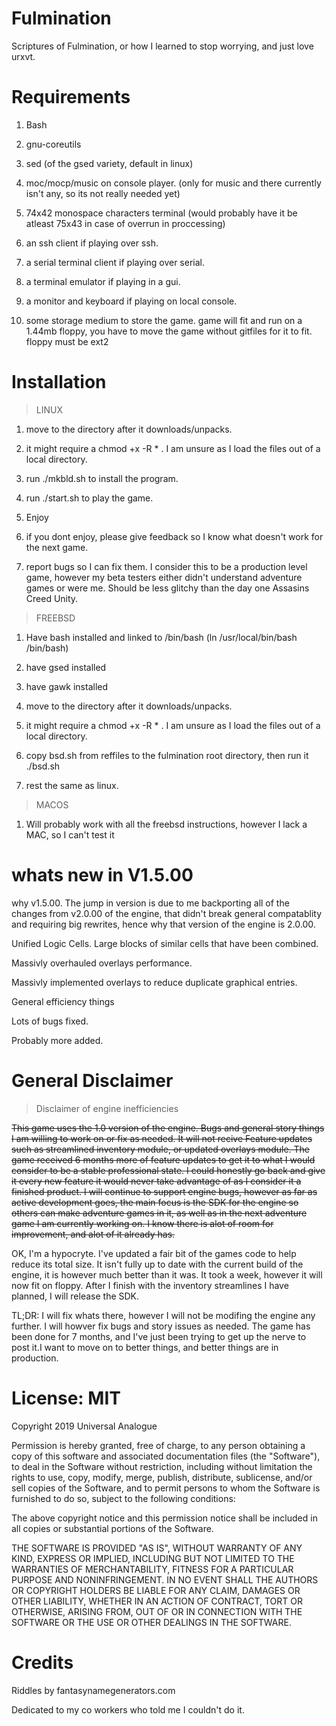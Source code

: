 # Fulmination
Scriptures of Fulmination, or how I learned to stop worrying, and just love urxvt.

# Requirements
1) Bash
2) gnu-coreutils
3) sed (of the gsed variety, default in linux)
4) moc/mocp/music on console player. (only for music and there currently
   isn't any, so its not really needed yet)
5) 74x42 monospace characters terminal (would probably have it be atleast 75x43 in case of
   overrun in proccessing)
6) an ssh client if playing over ssh.

7) a serial terminal client if playing over serial.

8) a terminal emulator if playing in a gui.

9) a monitor and keyboard if playing on local console.

10) some storage medium to store the game.  game will fit and run on a 1.44mb floppy,
you have to move the game without gitfiles for it to fit. floppy must be ext2


# Installation
>LINUX
1) move to the directory after it downloads/unpacks.

2) it might require a chmod +x -R * . I am unsure as I load the files out of a local directory.
 
3) run ./mkbld.sh to install the program.

4) run ./start.sh to play the game.

5) Enjoy

6) if you dont enjoy, please give feedback so I know what doesn't work for the next game.

7) report bugs so I can fix them.  I consider this to be a production level game, however
   my beta testers either didn't understand adventure games or were me.  Should be less
   glitchy than the day one Assasins Creed Unity.

>FREEBSD
1) Have bash installed and linked to /bin/bash (ln /usr/local/bin/bash /bin/bash)

2) have gsed installed

3) have gawk installed

4) move to the directory after it downloads/unpacks.

5) it might require a chmod +x -R * . I am unsure as I load the files out of a local directory.

6) copy bsd.sh from reffiles to the fulmination root directory, then run it ./bsd.sh

7) rest the same as linux.

>MACOS

1) Will probably work with all the freebsd instructions, however I lack a MAC, so I can't test it 
   

# whats new in V1.5.00

why v1.5.00.  The jump in version is due to me backporting all of the
changes from v2.0.00 of the engine, that didn't break general compatablity
and requiring big rewrites, hence why that version of the engine is 2.0.00.

Unified Logic Cells.  Large blocks of similar cells that have been combined.

Massivly overhauled overlays performance.

Massivly implemented overlays to reduce duplicate graphical entries.

General efficiency things

Lots of bugs fixed.

Probably more added.

# General Disclaimer
>Disclaimer of engine inefficiencies

<s> This game uses the 1.0 version of the engine.
Bugs and general story things I am willing to work on or fix as needed. 
It will not recive Feature updates such as streamlined inventory module, or updated
overlays module.  The game received 6 months more of feature updates to get it to
what I would consider to be a stable professional state.  I could honestly go back and
give it every new feature it would never take advantage of as I consider it a finished
product.  I will continue to support engine bugs, however as far as active development
goes, the main focus is the SDK for the engine so others can make adventure games in it,
as well as in the next adventure game I am currently working on.  I know there is alot
of room for improvement, and alot of it already has.</s>
 
OK, I'm a hypocryte.   I've updated a fair bit of the games code to help reduce its total
size.  It isn't fully up to date with the current build of the engine, it is however
much better than it was.  It took a week, however it will now fit on floppy.
After I finish with the inventory streamlines I have planned, I will release the SDK.

TL;DR: I will fix whats there, however I will not be modifing the engine any further.
I will howver fix bugs and story issues as needed.  The game has been done
for 7 months, and I've just been trying to get up the nerve to post it.I want to move on
to better things, and better things are in production.

# License: MIT

Copyright 2019 Universal Analogue

Permission is hereby granted, free of charge, to any person obtaining a copy of this software and
associated documentation files (the "Software"), to deal in the Software without restriction,
including without limitation the rights to use, copy, modify, merge, publish, distribute, sublicense,
and/or sell copies of the Software, and to permit persons to whom the Software is furnished to do so,
subject to the following conditions:

The above copyright notice and this permission notice shall be included in all copies or
substantial portions of the Software.

THE SOFTWARE IS PROVIDED "AS IS", WITHOUT WARRANTY OF ANY KIND, EXPRESS OR IMPLIED, INCLUDING BUT NOT
LIMITED TO THE WARRANTIES OF MERCHANTABILITY, FITNESS FOR A PARTICULAR PURPOSE AND NONINFRINGEMENT. IN
NO EVENT SHALL THE AUTHORS OR COPYRIGHT HOLDERS BE LIABLE FOR ANY CLAIM, DAMAGES OR OTHER LIABILITY,
WHETHER IN AN ACTION OF CONTRACT, TORT OR OTHERWISE, ARISING FROM, OUT OF OR IN CONNECTION WITH THE
SOFTWARE OR THE USE OR OTHER DEALINGS IN THE SOFTWARE.

# Credits

Riddles by fantasynamegenerators.com

Dedicated to my co workers who told me I couldn't do it.
